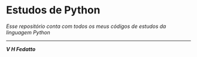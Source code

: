 # Estudos de Python
_Esse repositório conta com todos os meus códigos de estudos da linguagem Python_

---

_**V H Fedatto**_
